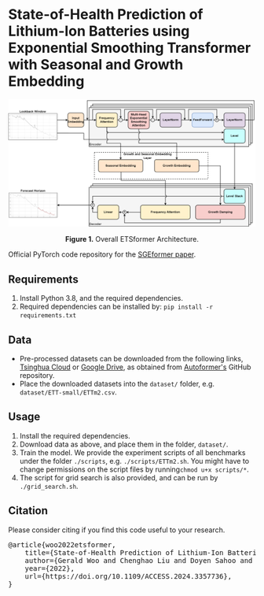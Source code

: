 # State-of-Health Prediction of Lithium-Ion Batteries using Exponential Smoothing Transformer with Seasonal and Growth Embedding

<p align="center">
<img src="./pics/SGEFormer Architecture.png" width = "700" alt="" align=center />
<br><br>
<b>Figure 1.</b> Overall ETSformer Architecture.
</p>

Official PyTorch code repository for the [SGEformer paper](https://doi.org/10.1109/ACCESS.2024.3357736).

## Requirements

1. Install Python 3.8, and the required dependencies.
2. Required dependencies can be installed by: ```pip install -r requirements.txt```

## Data

* Pre-processed datasets can be downloaded from the following
  links, [Tsinghua Cloud](https://cloud.tsinghua.edu.cn/d/e1ccfff39ad541908bae/)
  or [Google Drive](https://drive.google.com/drive/folders/1ZOYpTUa82_jCcxIdTmyr0LXQfvaM9vIy?usp=sharing), as obtained
  from [Autoformer's](https://github.com/thuml/Autoformer) GitHub repository.
* Place the downloaded datasets into the `dataset/` folder, e.g. `dataset/ETT-small/ETTm2.csv`.

## Usage

1. Install the required dependencies.
2. Download data as above, and place them in the folder, `dataset/`.
3. Train the model. We provide the experiment scripts of all benchmarks under the folder `./scripts`,
   e.g. `./scripts/ETTm2.sh`. You might have to change permissions on the script files by running`chmod u+x scripts/*`.
4. The script for grid search is also provided, and can be run by `./grid_search.sh`.

## Citation
Please consider citing if you find this code useful to your research.
<pre>@article{woo2022etsformer,
    title={State-of-Health Prediction of Lithium-Ion Batteries Using Exponential Smoothing Transformer With Seasonal and Growth Embedding},
    author={Gerald Woo and Chenghao Liu and Doyen Sahoo and Akshat Kumar and Steven C. H. Hoi},
    year={2022},
    url={https://doi.org/10.1109/ACCESS.2024.3357736},
}</pre>
